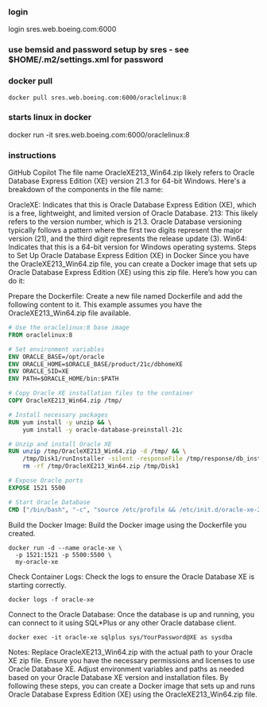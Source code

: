 ### login

login sres.web.boeing.com:6000

### use bemsid and password setup by sres - see $HOME/.m2/settings.xml for password

### docker pull

```docker
docker pull sres.web.boeing.com:6000/oraclelinux:8
```

### starts linux in docker

docker run -it sres.web.boeing.com:6000/oraclelinux:8

### instructions

GitHub Copilot
The file name OracleXE213_Win64.zip likely refers to Oracle Database Express Edition (XE) version 21.3 for 64-bit Windows. Here's a breakdown of the components in the file name:

OracleXE: Indicates that this is Oracle Database Express Edition (XE), which is a free, lightweight, and limited version of Oracle Database.
213: This likely refers to the version number, which is 21.3. Oracle Database versioning typically follows a pattern where the first two digits represent the major version (21), and the third digit represents the release update (3).
Win64: Indicates that this is a 64-bit version for Windows operating systems.
Steps to Set Up Oracle Database Express Edition (XE) in Docker
Since you have the OracleXE213_Win64.zip file, you can create a Docker image that sets up Oracle Database Express Edition (XE) using this zip file. Here’s how you can do it:

Prepare the Dockerfile: Create a new file named Dockerfile and add the following content to it. This example assumes you have the OracleXE213_Win64.zip file available.

```Dockerfile
# Use the oraclelinux:8 base image
FROM oraclelinux:8

# Set environment variables
ENV ORACLE_BASE=/opt/oracle
ENV ORACLE_HOME=$ORACLE_BASE/product/21c/dbhomeXE
ENV ORACLE_SID=XE
ENV PATH=$ORACLE_HOME/bin:$PATH

# Copy Oracle XE installation files to the container
COPY OracleXE213_Win64.zip /tmp/

# Install necessary packages
RUN yum install -y unzip && \
    yum install -y oracle-database-preinstall-21c

# Unzip and install Oracle XE
RUN unzip /tmp/OracleXE213_Win64.zip -d /tmp/ && \
    /tmp/Disk1/runInstaller -silent -responseFile /tmp/response/db_install.rsp && \
    rm -rf /tmp/OracleXE213_Win64.zip /tmp/Disk1

# Expose Oracle ports
EXPOSE 1521 5500

# Start Oracle Database
CMD ["/bin/bash", "-c", "source /etc/profile && /etc/init.d/oracle-xe-21c start && tail -f /dev/null"]
```

Build the Docker Image: Build the Docker image using the Dockerfile you created.

```cli
docker run -d --name oracle-xe \
  -p 1521:1521 -p 5500:5500 \
  my-oracle-xe
```

Check Container Logs: Check the logs to ensure the Oracle Database XE is starting correctly.

```cli
docker logs -f oracle-xe
```

Connect to the Oracle Database: Once the database is up and running, you can connect to it using SQL\*Plus or any other Oracle database client.

```cli
docker exec -it oracle-xe sqlplus sys/YourPassword@XE as sysdba
```

Notes:
Replace OracleXE213_Win64.zip with the actual path to your Oracle XE zip file.
Ensure you have the necessary permissions and licenses to use Oracle Database XE.
Adjust environment variables and paths as needed based on your Oracle Database XE version and installation files.
By following these steps, you can create a Docker image that sets up and runs Oracle Database Express Edition (XE) using the OracleXE213_Win64.zip file.
